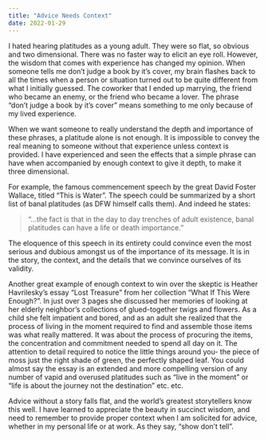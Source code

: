 ```yaml
---
title: "Advice Needs Context"
date: 2022-01-29
---
```


I hated hearing platitudes as a young adult. They were so flat, so obvious and two dimensional. There was no faster way to elicit an eye roll. However, the wisdom that comes with experience has changed my opinion. When someone tells me don’t judge a book by it’s cover, my brain flashes back to all the times when a person or situation turned out to be quite different from what I initially guessed. The coworker that I ended up marrying, the friend who became an enemy, or the friend who became a lover. The phrase “don’t judge a book by it’s cover” means something to me only because of my lived experience.

When we want someone to really understand the depth and importance of these phrases, a platitude alone is not enough. It is impossible to convey the real meaning to someone without that experience unless context is provided. I have experienced and seen the effects that a simple phrase can have when accompanied by enough context to give it depth, to make it three dimensional.

For example, the famous commencement speech by the great David Foster Wallace, titled “This is Water”. The speech could be summarized by a short list of banal platitudes (as DFW himself calls them). And indeed he states:

> “...the fact is that in the day to day trenches of adult existence, banal platitudes can have a life or death importance.”

The eloquence of this speech in its entirety could convince even the most serious and dubious amongst us of the importance of its message. It is in the story, the context, and the details that we convince ourselves of its validity.

Another great example of enough context to win over the skeptic is Heather Havrilesky’s essay “Lost Treasure” from her collection “What If This Were Enough?”. In just over 3 pages she discussed her memories of looking at her elderly neighbor’s collections of glued-together twigs and flowers. As a child she felt impatient and bored, and as an adult she realized that the process of living in the moment required to find and assemble those items was what really mattered. It was about the process of procuring the items, the concentration and commitment needed to spend all day on it. The attention to detail required to notice the little things around you- the piece of moss just the right shade of green, the perfectly shaped leaf. You could almost say the essay is an extended and more compelling version of any number of vapid and overused platitudes such as “live in the moment” or “life is about the journey not the destination” etc. etc. 

Advice without a story falls flat, and the world’s greatest storytellers know this well. I have learned to appreciate the beauty in succinct wisdom, and need to remember to provide proper context when I am solicited for advice, whether in my personal life or at work. As they say, “show don’t tell”.
